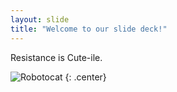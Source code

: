 ```yaml
---
layout: slide
title: "Welcome to our slide deck!"
---
```


Resistance is Cute-ile.

![Robotocat](https://octodex.github.com/images/Robotocat.png)
{: .center}
